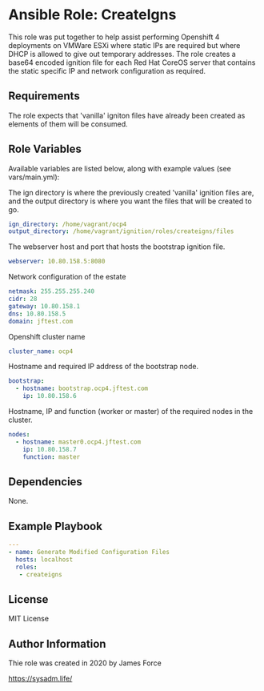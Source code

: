 Ansible Role: CreateIgns
=========

This role was put together to help assist performing Openshift 4 deployments on VMWare ESXi where static IPs are required but where DHCP is allowed to give out temporary addresses. The role creates a base64 encoded ignition file for each Red Hat CoreOS server that contains the static specific IP and network configuration as required. 

Requirements
------------

The role expects that 'vanilla' igniton files have already been created as elements of them will be consumed. 

Role Variables
--------------

Available variables are listed below, along with example values (see vars/main.yml):

The ign directory is where the previously created 'vanilla' ignition files are, and the output directory is where you want the files that will be created to go. 
```yaml
ign_directory: /home/vagrant/ocp4
output_directory: /home/vagrant/ignition/roles/createigns/files 
``` 

The webserver host and port that hosts the bootstrap ignition file.
```yaml
webserver: 10.80.158.5:8080
``` 

Network configuration of the estate
```yaml
netmask: 255.255.255.240
cidr: 28
gateway: 10.80.158.1
dns: 10.80.158.5
domain: jftest.com
```

Openshift cluster name
```yaml
cluster_name: ocp4
```

Hostname and required IP address of the bootstrap node.
```yaml
bootstrap:
  - hostname: bootstrap.ocp4.jftest.com
    ip: 10.80.158.6
```

Hostname, IP and function (worker or master) of the required nodes in the cluster.
```yaml
nodes: 
  - hostname: master0.ocp4.jftest.com
    ip: 10.80.158.7
    function: master
```

Dependencies
------------

None.

Example Playbook
----------------

```yaml
---
- name: Generate Modified Configuration Files 
  hosts: localhost
  roles: 
   - createigns
```

License
-------

MIT License

Author Information
------------------

Thie role was created in 2020 by James Force

https://sysadm.life/
